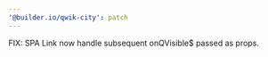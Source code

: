 ```yaml
---
'@builder.io/qwik-city': patch
---
```


FIX: SPA Link now handle subsequent onQVisible$ passed as props.
